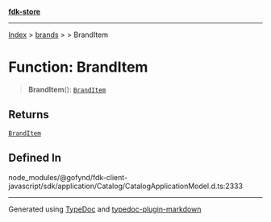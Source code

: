 [**fdk-store**](../../../README.md)
***

[Index](../../../API.md) > [brands](../../README.md) > [<internal>](../README.md) > BrandItem

# Function: BrandItem

> **BrandItem**(): [`BrandItem`](../type-aliases/type-alias.BrandItem.md)

## Returns

[`BrandItem`](../type-aliases/type-alias.BrandItem.md)

## Defined In

node\_modules/@gofynd/fdk-client-javascript/sdk/application/Catalog/CatalogApplicationModel.d.ts:2333

***
Generated using [TypeDoc](https://typedoc.org/) and [typedoc-plugin-markdown](https://www.npmjs.com/package/typedoc-plugin-markdown)
